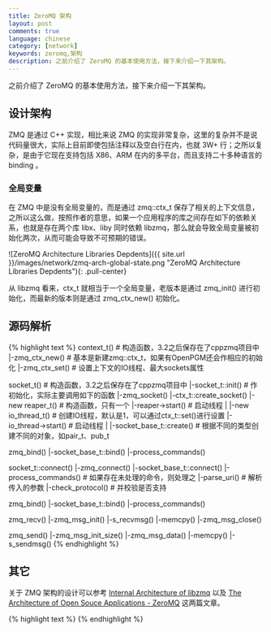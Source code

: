 ```yaml
---
title: ZeroMQ 架构
layout: post
comments: true
language: chinese
category: [network]
keywords: zeromq,架构
description: 之前介绍了 ZeroMQ 的基本使用方法，接下来介绍一下其架构。
--- 
```


之前介绍了 ZeroMQ 的基本使用方法，接下来介绍一下其架构。

<!-- more -->

## 设计架构

ZMQ 是通过 C++ 实现，相比来说 ZMQ 的实现非常复杂，这里的复杂并不是说代码量很大，实际上目前即使包括注释以及空白行在内，也就 3W+ 行；之所以复杂，是由于它现在支持包括 X86、ARM 在内的多平台，而且支持二十多种语言的 binding 。

### 全局变量

在 ZMQ 中是没有全局变量的，而是通过 zmq::ctx_t 保存了相关的上下文信息，之所以这么做，按照作者的意思，如果一个应用程序的库之间存在如下的依赖关系，也就是存在两个库 libx、liby 同时依赖 libzmq，那么就会导致全局变量被初始化两次，从而可能会导致不可预期的错误。

![ZeroMQ Architecture Libraries Depdents]({{ site.url }}/images/network/zmq-arch-global-state.png "ZeroMQ Architecture Libraries Depdents"){: .pull-center}

从 libzmq 看来，ctx_t 就相当于一个全局变量，老版本是通过 zmq_init() 进行初始化，而最新的版本则是通过 zmq_ctx_new() 初始化。

## 源码解析

<!--
{% highlight text %}
class ctx_t {
    //  Array of pointers to mailboxes for both application and I/O threads.
    uint32_t slot_count;
    mailbox_t **slots;
};
{% endhighlight %}
-->


{% highlight text %}
context_t()                      # 构造函数，3.2之后保存在了cppzmq项目中
 |-zmq_ctx_new()                 # 基本是新建zmq::ctx_t，如果有OpenPGM还会作相应的初始化
 |-zmq_ctx_set()                 # 设置上下文的IO线程、最大sockets属性

socket_t()                       # 构造函数，3.2之后保存在了cppzmq项目中
 |-socket_t::init()              # 作初始化，实际主要调用如下的函数
   |-zmq_socket()
     |-ctx_t::create_socket()
       |-new reaper_t()          # 构造函数，只有一个
       |-reaper->start()         # 启动线程
       |
       |-new io_thread_t()       # 创建IO线程，默认是1，可以通过ctx_t::set()进行设置
       |-io_thread->start()      # 启动线程
       |
       |-socket_base_t::create() # 根据不同的类型创建不同的对象，如pair_t、pub_t

zmq_bind()
  |-socket_base_t::bind()
    |-process_commands()

socket_t::connect()
 |-zmq_connect()
   |-socket_base_t::connect()
     |-process_commands()        # 如果存在未处理的命令，则处理之
     |-parse_uri()               # 解析传入的参数
     |-check_protocol()          # 并校验是否支持


zmq_bind()
  |-socket_base_t::bind()
    |-process_commands()


zmq_recv()
  |-zmq_msg_init()
  |-s_recvmsg()
  |-memcpy()
  |-zmq_msg_close()

zmq_send()
  |-zmq_msg_init_size()
  |-zmq_msg_data()
  |-memcpy()
  |-s_sendmsg()
{% endhighlight %}





## 其它

关于 ZMQ 架构的设计可以参考 [Internal Architecture of libzmq](http://zeromq.org/whitepapers:architecture) 以及 [The Architecture of Open Souce Applications - ZeroMQ](http://www.aosabook.org/en/zeromq.html) 这两篇文章。

<!--
http://www.cnblogs.com/zengzy/category/777608.html
http://www.cnblogs.com/rainbowzc/p/3357594.html
http://blog.csdn.net/kaka11/article/category/619873
http://blog.csdn.net/yangbutao/article/details/8498790
-->



{% highlight text %}
{% endhighlight %}
